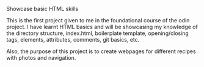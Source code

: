 Showcase basic HTML skills

This is the first project given to me in the foundational course of the odin project. I have learnt HTML basics and will be showcasing my knowledge of the directory structure, index.html, boilerplate template, opening/closing tags, elements, attributes, comments, git basics, etc.

Also, the purpose of this project is to create webpages for different recipes with photos and navigation.